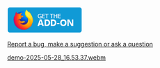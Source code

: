 [![](https://raw.githubusercontent.com/igorlogius/igorlogius/main/geFxAddon.png)](https://addons.mozilla.org/firefox/addon/group-same-container-tabs/)

[Report a bug, make a suggestion or ask a question](https://github.com/igorlogius/igorlogius/issues/new/choose)

[demo-2025-05-28_16.53.37.webm](https://github.com/user-attachments/assets/1fa31ea1-7330-4037-a581-5d98badc1a0f)
